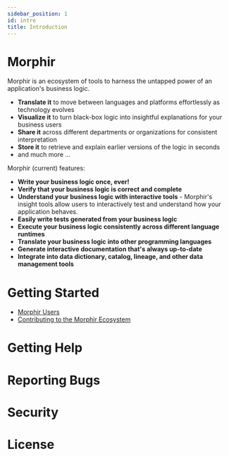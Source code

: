 ```yaml
---
sidebar_position: 1
id: intro
title: Introduction
---
```


# Morphir

Morphir is an ecosystem of tools to harness the untapped power of an application's business logic.
-   **Translate it** to move between languages and platforms effortlessly as technology evolves
-   **Visualize it** to turn black-box logic into insightful explanations for your business users
-   **Share it** across different departments or organizations for consistent interpretation
-   **Store it** to retrieve and explain earlier versions of the logic in seconds
-   and much more ...

Morphir (current) features:
* **Write your business logic once, ever!**
* **Verify that your business logic is correct and complete**
* **Understand your business logic with interactive tools** - Morphir's insight tools allow users to interactively test and understand how your application behaves.
* **Easily write tests generated from your business logic**
* **Execute your business logic consistently across different language runtimes**
* **Translate your business logic into other programming languages**
* **Generate interactive documentation that's always up-to-date**
* **Integrate into data dictionary, catalog, lineage, and other data management tools**


# Getting Started 
* [Morphir Users](using/installation_and_usage/)
* [Contributing to the Morphir Ecosystem](contributing/)

# Getting Help

# Reporting Bugs

# Security

# License

